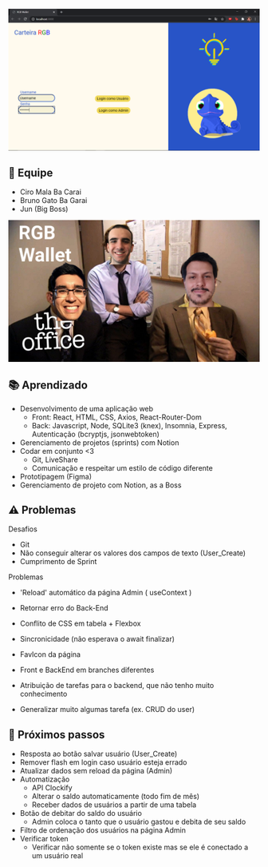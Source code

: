 ![Imagem to Login](https://github.com/cirofalsarella/RGB-wallet/blob/main/Imagens/Login.png)

## 👯 Equipe

- Ciro Mala Ba Carai
- Bruno Gato Ba Garai
- Jun (Big Boss)

![Imagem to time](https://github.com/cirofalsarella/RGB-wallet/blob/main/Imagens/foto%20time.png)

## 📚 Aprendizado

- Desenvolvimento de uma aplicação web
    - Front: React, HTML, CSS, Axios, React-Router-Dom
    - Back: Javascript, Node, SQLite3 (knex), Insomnia, Express, Autenticação (bcryptjs, jsonwebtoken)
- Gerenciamento de projetos (sprints) com Notion
- Codar em conjunto <3
    - Git, LiveShare
    - Comunicação e respeitar um estilo de código diferente
- Prototipagem (Figma)
- Gerenciamento de projeto com Notion, as a Boss

## ⚠️ Problemas

Desafios

- Git
- Não conseguir alterar os valores dos campos de texto (User_Create)
- Cumprimento de Sprint

Problemas

- 'Reload' automático da página Admin ( useContext )
- Retornar erro do Back-End
- Conflito de CSS em tabela + Flexbox
- Sincronicidade (não esperava o await finalizar)
- FavIcon da página

- Front e BackEnd em branches diferentes
- Atribuição de tarefas para o backend, que não tenho muito conhecimento
- Generalizar muito algumas tarefa (ex. CRUD do user)

## 💫 Próximos passos

- Resposta ao botão salvar usuário (User_Create)
- Remover flash em login caso usuário esteja errado
- Atualizar dados sem reload da página (Admin)
- Automatização
    - API Clockify
    - Alterar o saldo automaticamente (todo fim de mês)
    - Receber dados de usuários a partir de uma tabela
- Botão de debitar do saldo do usuário
    - Admin coloca o tanto que o usuário gastou e debita de seu saldo
- Filtro de ordenação dos usuários na página Admin
- Verificar token
    - Verificar não somente se o token existe mas se ele é conectado a um usuário real
